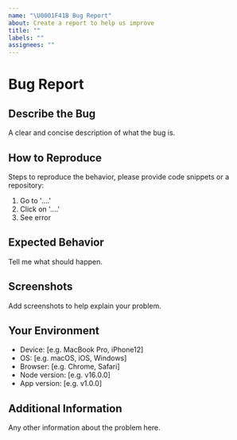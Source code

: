 ```yaml
---
name: "\U0001F41B Bug Report"
about: Create a report to help us improve
title: ""
labels: ""
assignees: ""
---
```


# Bug Report

## Describe the Bug

A clear and concise description of what the bug is.

## How to Reproduce

Steps to reproduce the behavior, please provide code snippets or a repository:

1. Go to '....'
2. Click on '....'
3. See error

## Expected Behavior

Tell me what should happen.

## Screenshots

Add screenshots to help explain your problem.

## Your Environment

-   Device: [e.g. MacBook Pro, iPhone12]
-   OS: [e.g. macOS, iOS, Windows]
-   Browser: [e.g. Chrome, Safari]
-   Node version: [e.g. v16.0.0]
-   App version: [e.g. v1.0.0]

## Additional Information

Any other information about the problem here.
